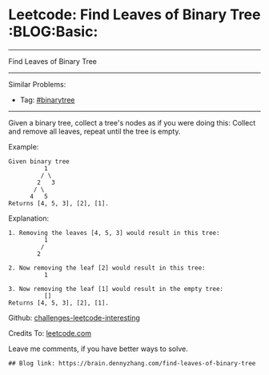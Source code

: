 # Leetcode: Find Leaves of Binary Tree     :BLOG:Basic:


---

Find Leaves of Binary Tree  

---

Similar Problems:  
-   Tag: [#binarytree](https://brain.dennyzhang.com/tag/binarytree)

---

Given a binary tree, collect a tree's nodes as if you were doing this: Collect and remove all leaves, repeat until the tree is empty.  

Example:  

    Given binary tree 
              1
             / \
            2   3
           / \     
          4   5    
    Returns [4, 5, 3], [2], [1].

Explanation:  

    1. Removing the leaves [4, 5, 3] would result in this tree:
              1
             / 
            2

    2. Now removing the leaf [2] would result in this tree:
              1

    3. Now removing the leaf [1] would result in the empty tree:
              []         
    Returns [4, 5, 3], [2], [1].

Github: [challenges-leetcode-interesting](https://github.com/DennyZhang/challenges-leetcode-interesting/tree/master/find-leaves-of-binary-tree)  

Credits To: [leetcode.com](https://leetcode.com/problems/find-leaves-of-binary-tree/description/)  

Leave me comments, if you have better ways to solve.  

    ## Blog link: https://brain.dennyzhang.com/find-leaves-of-binary-tree